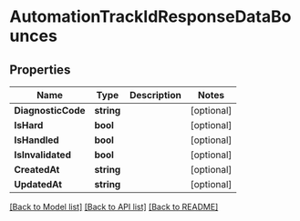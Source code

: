 # AutomationTrackIdResponseDataBounces

## Properties

Name | Type | Description | Notes
------------ | ------------- | ------------- | -------------
**DiagnosticCode** | **string** |  | [optional] 
**IsHard** | **bool** |  | [optional] 
**IsHandled** | **bool** |  | [optional] 
**IsInvalidated** | **bool** |  | [optional] 
**CreatedAt** | **string** |  | [optional] 
**UpdatedAt** | **string** |  | [optional] 

[[Back to Model list]](../README.md#documentation-for-models) [[Back to API list]](../README.md#documentation-for-api-endpoints) [[Back to README]](../README.md)



